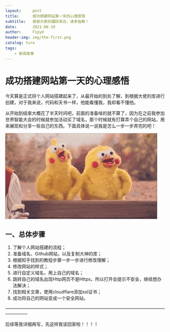 ```yaml
---
layout:     post
title:      成功搭建网站第一天的心理感悟
subtitle:   感谢大家的踊跃来访，请多指教！
date:       2021-08-19
author:     Fipyd
header-img: img/the-first.png
catalog: ture
tags:
    - 新闻故事
---
```

# 成功搭建网站第一天的心理感悟

​		今天算是正式将个人网站搭建起来了，从最开始的到处了解，到根据大佬的库进行创建，对于我来说，代码和天书一样，他能看懂我，我却看不懂他。

​		从开始到结束大概花了半天时间吧，前面的准备啥的就不算了，因为在之前我参加世界智能大会的时候就参加活动买了域名，那个时候就有打算弄个自己的网站，用来展现和分享一些自己的东西。下面具体说一说我是怎么一步一步弄完的吧！

![jidongcuoshou](/img/jidongcuoshou.gif)

## 一、总体步骤

1. 了解个人网站搭建的流程；
2. 准备域名、Github网站，以及复制大神的库；
3. 根据知乎找到的教程步骤一步一步进行修改理解；
4. 修改网站的样式；
5. 进行自定义域名，用上自己的域名；
6. 跳转自己的域名出现Http网页不是Https，所以打开会提示不安全，继续想办法解决；
7. 找到相关文章，使用cloudflare添加ssl证书；
8. 成功将自己的网站变成一个安全网站。

—————————————————————————————————————————

后续等我详细再写，先这样我该回家啦！！！！
